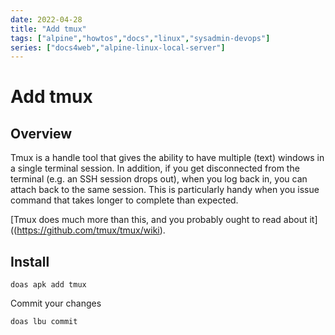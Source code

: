 ```yaml
---
date: 2022-04-28
title: "Add tmux"
tags: ["alpine","howtos","docs","linux","sysadmin-devops"]
series: ["docs4web","alpine-linux-local-server"]
---
```


# Add tmux

## Overview

Tmux is a handle tool that gives the ability to have multiple (text) windows in a single terminal session. In addition, if you get disconnected from the terminal (e.g. an SSH session drops out), when you log back in, you can attach back to the same session. This is particularly handy when you issue command that takes longer to complete than expected.

[Tmux does much more than this, and you probably ought to read about it]((https://github.com/tmux/tmux/wiki).

Install
-------

    doas apk add tmux

Commit your changes

```shell
doas lbu commit
```
